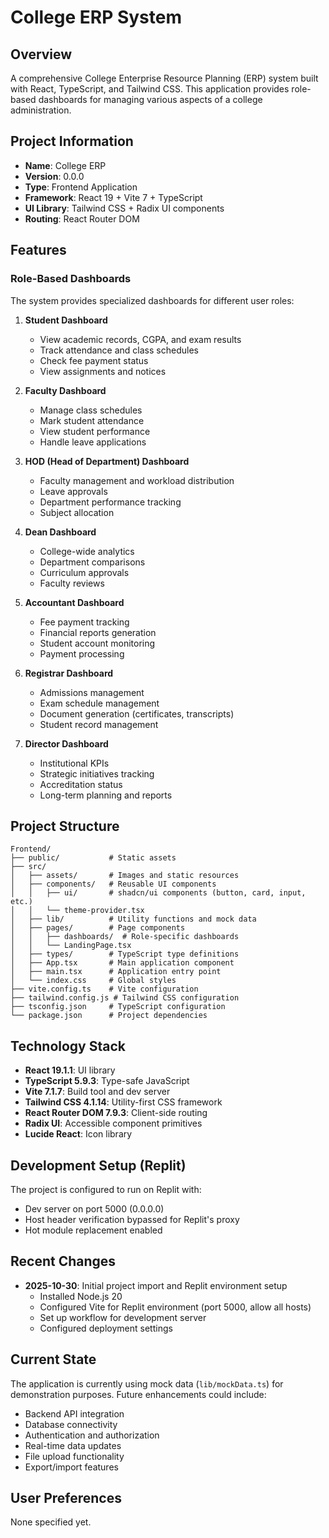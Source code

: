 # College ERP System

## Overview
A comprehensive College Enterprise Resource Planning (ERP) system built with React, TypeScript, and Tailwind CSS. This application provides role-based dashboards for managing various aspects of a college administration.

## Project Information
- **Name**: College ERP
- **Version**: 0.0.0
- **Type**: Frontend Application
- **Framework**: React 19 + Vite 7 + TypeScript
- **UI Library**: Tailwind CSS + Radix UI components
- **Routing**: React Router DOM

## Features
### Role-Based Dashboards
The system provides specialized dashboards for different user roles:

1. **Student Dashboard**
   - View academic records, CGPA, and exam results
   - Track attendance and class schedules
   - Check fee payment status
   - View assignments and notices

2. **Faculty Dashboard**
   - Manage class schedules
   - Mark student attendance
   - View student performance
   - Handle leave applications

3. **HOD (Head of Department) Dashboard**
   - Faculty management and workload distribution
   - Leave approvals
   - Department performance tracking
   - Subject allocation

4. **Dean Dashboard**
   - College-wide analytics
   - Department comparisons
   - Curriculum approvals
   - Faculty reviews

5. **Accountant Dashboard**
   - Fee payment tracking
   - Financial reports generation
   - Student account monitoring
   - Payment processing

6. **Registrar Dashboard**
   - Admissions management
   - Exam schedule management
   - Document generation (certificates, transcripts)
   - Student record management

7. **Director Dashboard**
   - Institutional KPIs
   - Strategic initiatives tracking
   - Accreditation status
   - Long-term planning and reports

## Project Structure
```
Frontend/
├── public/           # Static assets
├── src/
│   ├── assets/       # Images and static resources
│   ├── components/   # Reusable UI components
│   │   ├── ui/       # shadcn/ui components (button, card, input, etc.)
│   │   └── theme-provider.tsx
│   ├── lib/          # Utility functions and mock data
│   ├── pages/        # Page components
│   │   ├── dashboards/  # Role-specific dashboards
│   │   └── LandingPage.tsx
│   ├── types/        # TypeScript type definitions
│   ├── App.tsx       # Main application component
│   ├── main.tsx      # Application entry point
│   └── index.css     # Global styles
├── vite.config.ts    # Vite configuration
├── tailwind.config.js # Tailwind CSS configuration
├── tsconfig.json     # TypeScript configuration
└── package.json      # Project dependencies
```

## Technology Stack
- **React 19.1.1**: UI library
- **TypeScript 5.9.3**: Type-safe JavaScript
- **Vite 7.1.7**: Build tool and dev server
- **Tailwind CSS 4.1.14**: Utility-first CSS framework
- **React Router DOM 7.9.3**: Client-side routing
- **Radix UI**: Accessible component primitives
- **Lucide React**: Icon library

## Development Setup (Replit)
The project is configured to run on Replit with:
- Dev server on port 5000 (0.0.0.0)
- Host header verification bypassed for Replit's proxy
- Hot module replacement enabled

## Recent Changes
- **2025-10-30**: Initial project import and Replit environment setup
  - Installed Node.js 20
  - Configured Vite for Replit environment (port 5000, allow all hosts)
  - Set up workflow for development server
  - Configured deployment settings

## Current State
The application is currently using mock data (`lib/mockData.ts`) for demonstration purposes. Future enhancements could include:
- Backend API integration
- Database connectivity
- Authentication and authorization
- Real-time data updates
- File upload functionality
- Export/import features

## User Preferences
None specified yet.
